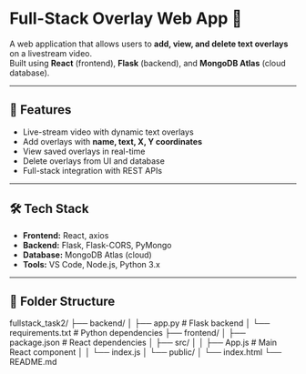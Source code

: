 # Full-Stack Overlay Web App 🎥

A web application that allows users to **add, view, and delete text overlays** on a livestream video.  
Built using **React** (frontend), **Flask** (backend), and **MongoDB Atlas** (cloud database).

---

## 🚀 Features

- Live-stream video with dynamic text overlays
- Add overlays with **name, text, X, Y coordinates**
- View saved overlays in real-time
- Delete overlays from UI and database
- Full-stack integration with REST APIs

---

## 🛠 Tech Stack

- **Frontend:** React, axios  
- **Backend:** Flask, Flask-CORS, PyMongo  
- **Database:** MongoDB Atlas (cloud)  
- **Tools:** VS Code, Node.js, Python 3.x

---

## 📂 Folder Structure

fullstack_task2/
├── backend/
│ ├── app.py # Flask backend
│ └── requirements.txt # Python dependencies
├── frontend/
│ ├── package.json # React dependencies
│ ├── src/
│ │ ├── App.js # Main React component
│ │ └── index.js
│ └── public/
│ └── index.html
└── README.md
